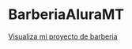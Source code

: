 # BarberiaAluraMT

<a href="https://michaeltarazona05.github.io/BarberiaAluraMT/">Visualiza mi proyecto de barberia</a>

